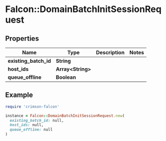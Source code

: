 # Falcon::DomainBatchInitSessionRequest

## Properties

| Name | Type | Description | Notes |
| ---- | ---- | ----------- | ----- |
| **existing_batch_id** | **String** |  |  |
| **host_ids** | **Array&lt;String&gt;** |  |  |
| **queue_offline** | **Boolean** |  |  |

## Example

```ruby
require 'crimson-falcon'

instance = Falcon::DomainBatchInitSessionRequest.new(
  existing_batch_id: null,
  host_ids: null,
  queue_offline: null
)
```

